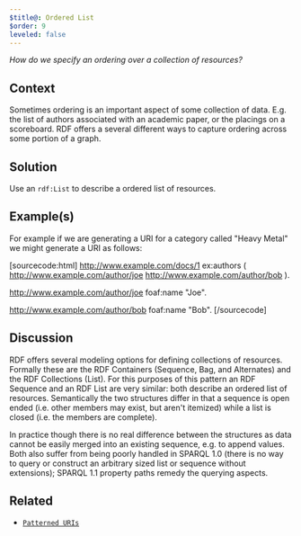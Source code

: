 ```yaml
---
$title@: Ordered List
$order: 9
leveled: false
---
```


*How do we specify an ordering over a collection of resources?*

## Context

Sometimes ordering is an important aspect of some collection of data. E.g. the list of authors associated with an academic paper, or the placings on a scoreboard. RDF offers a several different ways to capture ordering across some portion of a graph.

## Solution

Use an `rdf:List` to describe a ordered list of resources.

## Example(s)

For example if we are generating a URI for a category called "Heavy Metal" we might generate a URI as follows:

[sourcecode:html]
<http://www.example.com/docs/1> ex:authors (
  <http://www.example.com/author/joe>
  <http://www.example.com/author/bob>
).

<http://www.example.com/author/joe>
  foaf:name "Joe".

<http://www.example.com/author/bob>
  foaf:name "Bob".
[/sourcecode]


## Discussion

RDF offers several modeling options for defining collections of resources. Formally these are the RDF Containers (Sequence, Bag, and Alternates) and the RDF Collections (List). For this purposes of this pattern an RDF Sequence and an RDF List are very similar: both describe an ordered list of resources. Semantically the two structures differ in that a sequence is open ended (i.e. other members may exist, but aren't itemized) while a list is closed (i.e. the members are complete).

In practice though there is no real difference between the structures as data cannot be easily merged into an existing sequence, e.g. to append values. Both also suffer from being poorly handled in SPARQL 1.0 (there is no way to query or construct an arbitrary sized list or sequence without extensions); SPARQL 1.1 property paths remedy the querying aspects.

## Related

- [`Patterned URIs`](../chapter-2/patterned-uris)
